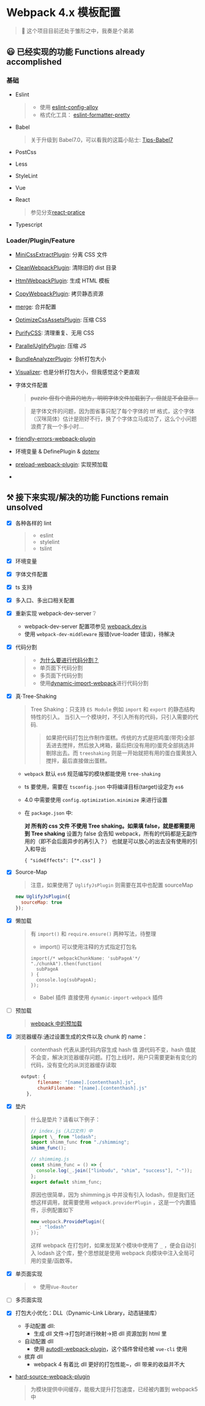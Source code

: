 # Webpack 4.x 模板配置

> 🤖 这个项目目前还处于雏形之中，我奏是个弟弟

## 😃 已经实现的功能 Functions already accomplished

### 基础

- Eslint

  > - 使用 [eslint-config-alloy](https://www.npmjs.com/package/eslint-config-alloy)
  > - 格式化工具： [eslint-formatter-pretty](https://www.npmjs.com/package/eslint-formatter-pretty)

- Babel
  > 关于升级到 Babel7.0，可以看我的这篇小贴士: [Tips-Babel7](https://github.com/linbudu599/Penumbra/blob/master/Tips/babel7-config.md)
- PostCss
- Less
- StyleLint
- Vue
- React
  > 参见分支[react-pratice](https://github.com/linbudu599/Webpack4.x-Template/tree/react-pratice)
- Typescript

### Loader/Plugin/Feature

- [MiniCssExtractPlugin](https://www.npmjs.com/package/mini-css-extract-plugin): 分离 CSS 文件
- [CleanWebpackPlugin](https://www.npmjs.com/package/clean-webpack-plugin): 清除旧的 dist 目录
- [HtmlWebpackPlugin](https://www.npmjs.com/package/html-webpack-plugin): 生成 HTML 模板
- [CopyWebpackPlugin](https://www.npmjs.com/package/copy-webpack-plugin): 拷贝静态资源
- [merge](https://www.npmjs.com/package/webpack-merge): 合并配置

- [OptimizeCssAssetsPlugin](https://www.npmjs.com/package/optimize-css-assets-webpack-plugin): 压缩 CSS
- [PurifyCSS](https://www.npmjs.com/package/purifycss-webpack): 清理重复、无用 CSS
- [ParallelUglifyPlugin](https://www.npmjs.com/package/uglifyjs-webpack-plugin): 压缩 JS
- [BundleAnalyzerPlugin](https://www.npmjs.com/package/webpack-bundle-analyzer): 分析打包大小
- [Visualizer](https://www.npmjs.com/package/webpack-visualizer-plugin): 也是分析打包大小，但我感觉这个更直观
- 字体文件配置

  > ~~puzzle 但有个诡异的地方，明明字体文件加载到了，但就是不会显示...~~

  > 是字体文件的问题，因为图省事只配了每个字体的 ttf 格式，这个字体（汉咪简体）估计是刚好不行，换了个字体立马成功了，这么个小问题浪费了我一个多小时...

- [friendly-errors-webpack-plugin](https://www.npmjs.com/package/friendly-errors-webpack-plugin)
- 环境变量 & DefinePlugin & [dotenv](https://www.npmjs.com/package/dotenv)

- [preload-webpack-plugin](https://github.com/GoogleChromeLabs/preload-webpack-plugin): 实现预加载

-

## ⚒ 接下来实现/解决的功能 Functions remain unsolved

- [x] 各种各样的 lint
  > - eslint
  > - stylelint
  > - tslint
- [x] 环境变量
- [x] 字体文件配置
- [x] ts 支持
- [x] 多入口、多出口相关配置
- [x] 重新实现 webpack-dev-server ❔

  - webpack-dev-server 配置项参见 [webpack.dev.js](build/webpack.dev.js)
  - 使用 `webpack-dev-middleware` 报错(vue-loader 错误)，待解决

- [x] 代码分割

  > - [为什么要进行代码分割？](./Analyze.md)
  > - 单页面下代码分割
  > - 多页面下代码分割
  > - 使用[dynamic-import-webpack](http://npm.taobao.org/package/babel-plugin-dynamic-import-webpack)进行代码分割

- [x] 真·Tree-Shaking

  > Tree Shaking：只支持 `ES Module` 例如 `import` 和 `export` 的静态结构特性的引入。
  > 当引入一个模块时，不引入所有的代码，只引入需要的代码.
  >
  > > 如果把代码打包比作制作蛋糕。传统的方式是把鸡蛋(带壳)全部丢进去搅拌，然后放入烤箱，最后把(没有用的)蛋壳全部挑选并剔除出去。而 `treeshaking` 则是一开始就把有用的蛋白蛋黄放入搅拌，最后直接做出蛋糕。

  - `webpack` 默认 `es6` 规范编写的模块都能使用 `tree-shaking`
  - ts 要使用，需要在 `tsconfig.json` 中将编译目标(target)设定为 `es6`
  - 4.0 中需要使用 `config.optimization.minimize` 来进行设置
  - 在 `package.json` 中:

    **对 所有的 css 文件 不使用 Tree shaking。如果填 false，就是都需要用到 Tree shaking**
    设置为 false 会告知 webpack，所有的代码都是无副作用的（即不会后面异步的再引入？）
    也就是可以放心的出去没有使用的引入和导出

    `{ "sideEffects": ["*.css"] }`

- [x] Source-Map

  > 注意，如果使用了 `UglifyJsPlugin` 则需要在其中也配置 sourceMap

  ```javascript
  new UglifyJsPlugin({
    sourceMap: true
  });
  ```

* [x] 懒加载
  > 有 `import()` 和 `require.ensure()` 两种写法，待整理
  >
  > - import()
  >   可以使用注释的方式指定打包名
  >
  > ```javascriptd
  > import(/* webpackChunkName: 'subPageA'*/ "./chunkA").then(function(
  >   subPageA
  > ) {
  >   console.log(subPageA);
  > });
  > ```
  >
  > - Babel 插件
  >   直接使用 `dynamic-import-webpack` 插件
* [ ] 预加载
  > [webpack 中的预加载](https://www.zcfy.cc/article/link-rel-prefetch-preload-in-webpack)
* [x] 浏览器缓存:通过设置生成的文件以及 chunk 的 name：

  > contenthash 代表从源代码内容生成 hash 值
  > 源代码不变，hash 值就不会变，解决浏览器缓存问题。打包上线时，用户只需要更新有变化的代码，没有变化的从浏览器缓存读取

  ```javascript
    output: {
          filename: "[name].[contenthash].js",
          chunkFilename: "[name].[contenthash].js"
      },
  ```

- [x] 垫片

  > 什么是垫片？请看以下例子：
  >
  > ```javascript
  > // index.js（入口文件）中
  > import \_ from "lodash";
  > import shimm_func from "./shimming";
  > shimm_func();
  >
  > // shimmimg.js
  > const shimm_func = () => {
  >   console.log(_.join(["linbudu", "shim", "success"], "-"));
  > };
  > export default shimm_func;
  > ```
  >
  > 原因也很简单，因为 shimming.js 中并没有引入 lodash，但是我们还想这样调用，就需要使用 `webpack.providerPlugin` ，这是一个内置插件，示例配置如下
  >
  > ```javascript
  > new webpack.ProvidePlugin({
  >   _: "lodash"
  > });
  > ```
  >
  > 这样 webpack 在打包时，如果发现某个模块中使用了 `_` ，便会自动引入 lodash 这个库，整个思想就是使用 webpack 向模块中注入全局可用的变量/函数等。

- [x] 单页面实现
  > - 使用`Vue-Router`
- [ ] 多页面实现
- [x] 打包大小优化：DLL（Dynamic-Link Library，动态链接库）

  - 手动配置 dll:
    - 生成 dll 文件->打包时进行映射->把 dll 资源加到 html 里
  - 自动配置 dll
    - 使用 [autodll-webpack-plugin](https://www.npmjs.com/package/autodll-webpack-plugin)，这个插件曾经也被 `vue-cli` 使用
  - 摈弃 dll
    - webpack 4 有着比 dll 更好的打包性能~，dll 带来的收益并不大

* [hard-source-webpack-plugin](https://github.com/mzgoddard/hard-source-webpack-plugin)
  > 为模块提供中间缓存，能极大提升打包速度，已经被内置到 webpack5 中
